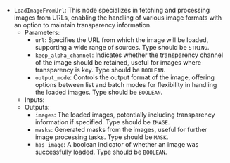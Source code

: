 - `LoadImageFromUrl`: This node specializes in fetching and processing images from URLs, enabling the handling of various image formats with an option to maintain transparency information.
    - Parameters:
        - `url`: Specifies the URL from which the image will be loaded, supporting a wide range of sources. Type should be `STRING`.
        - `keep_alpha_channel`: Indicates whether the transparency channel of the image should be retained, useful for images where transparency is key. Type should be `BOOLEAN`.
        - `output_mode`: Controls the output format of the image, offering options between list and batch modes for flexibility in handling the loaded images. Type should be `BOOLEAN`.
    - Inputs:
    - Outputs:
        - `images`: The loaded images, potentially including transparency information if specified. Type should be `IMAGE`.
        - `masks`: Generated masks from the images, useful for further image processing tasks. Type should be `MASK`.
        - `has_image`: A boolean indicator of whether an image was successfully loaded. Type should be `BOOLEAN`.
